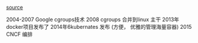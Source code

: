 [source](https://edu.aliyun.com/lesson_1651_13076?spm=5176.254948.1334973.1.ffd6cad232VAY1#_13076)

2004-2007  Google cgroups技术
2008  cgroups 合并到linux 主干
2013年docker项目发布了
2014年6kubernates 发布  (方便， 优雅的管理海量容器)
2015  CNCF 
编排 
